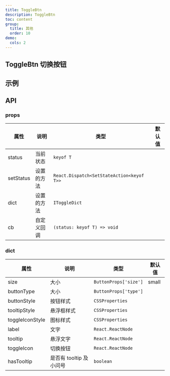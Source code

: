 ```yaml
---
title: ToggleBtn
description: ToggleBtn
toc: content
group:
  title: 其他
  order: 10
demo:
  cols: 2
---
```


## ToggleBtn 切换按钮

## 示例

<code src='./demo/demo1.tsx'></code>

## API

### props

| 属性      | 说明       | 类型                                      | 默认值 |
| --------- | ---------- | ----------------------------------------- | ------ |
| status    | 当前状态   | `keyof T`                                 |        |
| setStatus | 设置的方法 | `React.Dispatch<SetStateAction<keyof T>>` |        |
| dict      | 设置的方法 | `IToggleDict`                             |        |
| cb        | 自定义回调 | `(status: keyof T) => void`               |        |

### dict

| 属性            | 说明                    | 类型                  | 默认值 |
| --------------- | ----------------------- | --------------------- | ------ |
| size            | 大小                    | `ButtonProps['size']` | small  |
| buttonType      | 大小                    | `ButtonProps['type']` |        |
| buttonStyle     | 按钮样式                | `CSSProperties`       |        |
| tooltipStyle    | 悬浮框样式              | `CSSProperties`       |        |
| toggleIconStyle | 图标样式                | `CSSProperties`       |        |
| label           | 文字                    | `React.ReactNode`     |        |
| tooltip         | 悬浮文字                | `React.ReactNode`     |        |
| toggleIcon      | 切换按钮                | `React.ReactNode`     |        |
| hasTooltip      | 是否有 tooltip 及小问号 | `boolean`             |        |
